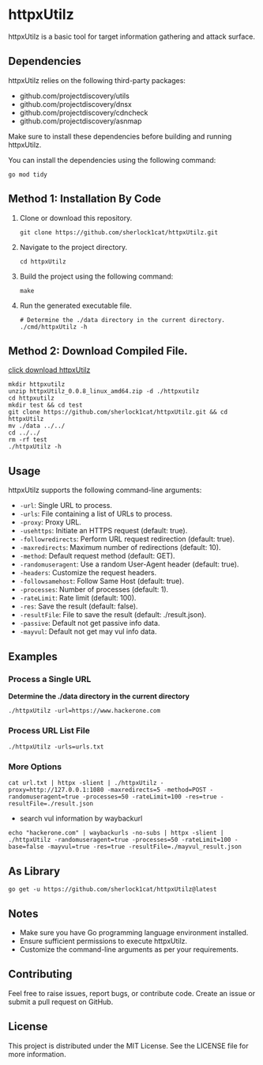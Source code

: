 # httpxUtilz

httpxUtilz is a basic tool for target information gathering and attack surface.

## Dependencies

httpxUtilz relies on the following third-party packages:

- github.com/projectdiscovery/utils
- github.com/projectdiscovery/dnsx
- github.com/projectdiscovery/cdncheck
- github.com/projectdiscovery/asnmap

Make sure to install these dependencies before building and running httpxUtilz.

You can install the dependencies using the following command:

   ```
   go mod tidy
   ```

## Method 1: Installation By Code

1. Clone or download this repository.

   ```
   git clone https://github.com/sherlock1cat/httpxUtilz.git
   ```

2. Navigate to the project directory.

   ```
   cd httpxUtilz
   ```

3. Build the project using the following command:

   ```
   make
   ```

4. Run the generated executable file.

   ```
   # Determine the ./data directory in the current directory.
   ./cmd/httpxUtilz -h
   ```

## Method 2: Download Compiled File.
[click download httpxUtilz](https://github.com/sherlock1cat/httpxUtilz/releases/latest)
 
   ```
   mkdir httpxutilz
   unzip httpxUtilz_0.0.8_linux_amd64.zip -d ./httpxutilz
   cd httpxutilz
   mkdir test && cd test
   git clone https://github.com/sherlock1cat/httpxUtilz.git && cd httpxUtilz
   mv ./data ../../
   cd ../../
   rm -rf test
   ./httpxUtilz -h
   ```

## Usage

httpxUtilz supports the following command-line arguments:

- `-url`: Single URL to process.
- `-urls`: File containing a list of URLs to process.
- `-proxy`: Proxy URL.
- `-usehttps`: Initiate an HTTPS request (default: true).
- `-followredirects`: Perform URL request redirection (default: true).
- `-maxredirects`: Maximum number of redirections (default: 10).
- `-method`: Default request method (default: GET).
- `-randomuseragent`: Use a random User-Agent header (default: true).
- `-headers`: Customize the request headers.
- `-followsamehost`: Follow Same Host (default: true).
- `-processes`: Number of processes (default: 1).
- `-rateLimit`: Rate limit (default: 100).
- `-res`: Save the result (default: false).
- `-resultFile`: File to save the result (default: ./result.json).
- `-passive`: Default not get passive info data.
- `-mayvul`: Default not get may vul info data.

## Examples

### Process a Single URL
**Determine the ./data directory in the current directory**
```
./httpxUtilz -url=https://www.hackerone.com
```

### Process URL List File

```
./httpxUtilz -urls=urls.txt
```

### More Options

```
cat url.txt | httpx -slient | ./httpxUtilz -proxy=http://127.0.0.1:1080 -maxredirects=5 -method=POST -randomuseragent=true -processes=50 -rateLimit=100 -res=true -resultFile=./result.json
```

- search vul information by waybackurl

```
echo "hackerone.com" | waybackurls -no-subs | httpx -slient | ./httpxUtilz -randomuseragent=true -processes=50 -rateLimit=100 -base=false -mayvul=true -res=true -resultFile=./mayvul_result.json
```

## As Library

```
go get -u https://github.com/sherlock1cat/httpxUtilz@latest
```

## Notes

- Make sure you have Go programming language environment installed.
- Ensure sufficient permissions to execute httpxUtilz.
- Customize the command-line arguments as per your requirements.

## Contributing

Feel free to raise issues, report bugs, or contribute code. Create an issue or submit a pull request on GitHub.

## License

This project is distributed under the MIT License. See the LICENSE file for more information.